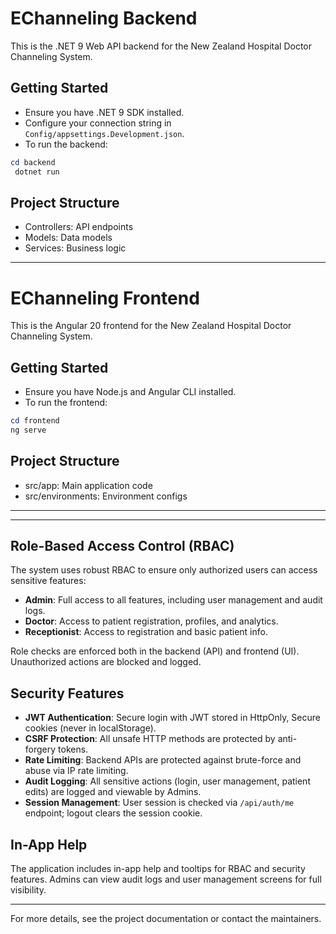 # EChanneling Backend

This is the .NET 9 Web API backend for the New Zealand Hospital Doctor Channeling System.

## Getting Started

- Ensure you have .NET 9 SDK installed.
- Configure your connection string in `Config/appsettings.Development.json`.
- To run the backend:

```powershell
cd backend
 dotnet run
```

## Project Structure
- Controllers: API endpoints
- Models: Data models
- Services: Business logic

---

# EChanneling Frontend

This is the Angular 20 frontend for the New Zealand Hospital Doctor Channeling System.

## Getting Started

- Ensure you have Node.js and Angular CLI installed.
- To run the frontend:

```powershell
cd frontend
ng serve
```

## Project Structure
- src/app: Main application code
- src/environments: Environment configs

---


---

## Role-Based Access Control (RBAC)

The system uses robust RBAC to ensure only authorized users can access sensitive features:

- **Admin**: Full access to all features, including user management and audit logs.
- **Doctor**: Access to patient registration, profiles, and analytics.
- **Receptionist**: Access to registration and basic patient info.

Role checks are enforced both in the backend (API) and frontend (UI). Unauthorized actions are blocked and logged.

## Security Features

- **JWT Authentication**: Secure login with JWT stored in HttpOnly, Secure cookies (never in localStorage).
- **CSRF Protection**: All unsafe HTTP methods are protected by anti-forgery tokens.
- **Rate Limiting**: Backend APIs are protected against brute-force and abuse via IP rate limiting.
- **Audit Logging**: All sensitive actions (login, user management, patient edits) are logged and viewable by Admins.
- **Session Management**: User session is checked via `/api/auth/me` endpoint; logout clears the session cookie.

## In-App Help

The application includes in-app help and tooltips for RBAC and security features. Admins can view audit logs and user management screens for full visibility.

---

For more details, see the project documentation or contact the maintainers.
